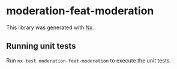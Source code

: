 # moderation-feat-moderation

This library was generated with [Nx](https://nx.dev).

## Running unit tests

Run `nx test moderation-feat-moderation` to execute the unit tests.
